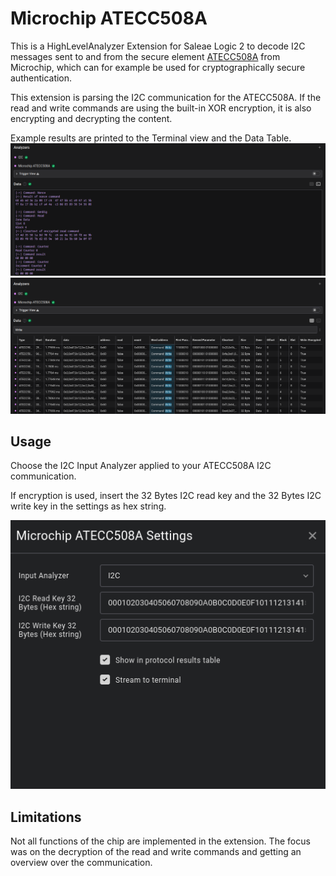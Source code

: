 
# Microchip ATECC508A

This is a HighLevelAnalyzer Extension for Saleae Logic 2 to decode I2C messages sent to and from the secure element [ATECC508A](https://ww1.microchip.com/downloads/aemDocuments/documents/OTH/ProductDocuments/DataSheets/20005928A.pdf) from Microchip, which can for example be used for cryptographically secure authentication.

This extension is parsing the I2C communication for the ATECC508A. If the read and write commands are using the built-in XOR encryption, it is also encrypting and decrypting the content.

Example results are printed to the Terminal view and the Data Table.
![Terminal View](images/terminalView.png)
![Data Table](images/dataTable.png)

## Usage
Choose the I2C Input Analyzer applied to your ATECC508A I2C communication.

If encryption is used, insert the 32 Bytes I2C read key and the 32 Bytes I2C write key in the settings as hex string.

![Settings Dialog](images/settings.png)


## Limitations
Not all functions of the chip are implemented in the extension. The focus was on the decryption of the read and write commands and getting an overview over the communication.